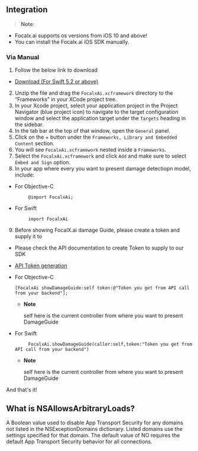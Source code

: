## Integration

> **Note**: 
-  Focalx.ai supports os versions from iOS 10 and above!
- You can install the Focalx.ai iOS SDK manually.



### Via Manual

1. Follow the below link to download
- [Download (For Swift 5.2 or above)](http://focalx.ai)

2. Unzip the file and drag the `FocalxAi.xcframework` directory to the “Frameworks” in your XCode project tree.
3. In your Xcode project, select your application project in the Project Navigator (blue project icon) to navigate to the target configuration window and select the application target under the `Targets` heading in the sidebar.
4. In the tab bar at the top of that window, open the `General` panel.
5. Click on the + button under the `Frameworks, Library and Embedded Content` section.
6. You will see `FocalxAi.xcframework` nested inside a `Frameworks`.
7. Select the `FocalxAi.xcframework` and click `Add` and make sure to select `Embed and Sign` option.
8. In your app where every you want to present damage detectiopn model, include:

-  For Objective-C
    
            @import FocalxAi;

-  For Swift

            import FocalxAi


9. Before showing FocalX.ai damage Guide, please create a token and supply it to 

-   Please check the API documentation to create Token to supply to our SDK 

- [API Token generation](https://github.com/pritamfocal/Documents/blob/main/api-authentification.md)

-   For Objective-C
             
        [FocalxAi showDamageGuide:self token:@"Token you get from API call from your backend"];
    -   **Note**

         self here is the current controller  from where you want to  present DamageGuide

-  For Swift

            FocalxAi.showDamageGuide(caller:self,token:"Token you get from API call from your backend")
            
    -   **Note**
   
          self here is the current controller  from where you want to present DamageGuide

And that's it!

## What is NSAllowsArbitraryLoads?

A Boolean value used to disable App Transport Security for any domains not listed in the NSExceptionDomains dictionary. Listed domains use the settings specified for that domain. The default value of NO requires the default App Transport Security behavior for all connections.
